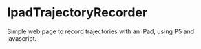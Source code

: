 # IpadTrajectoryRecorder
Simple web page to record trajectories with an iPad, using P5 and javascript.
